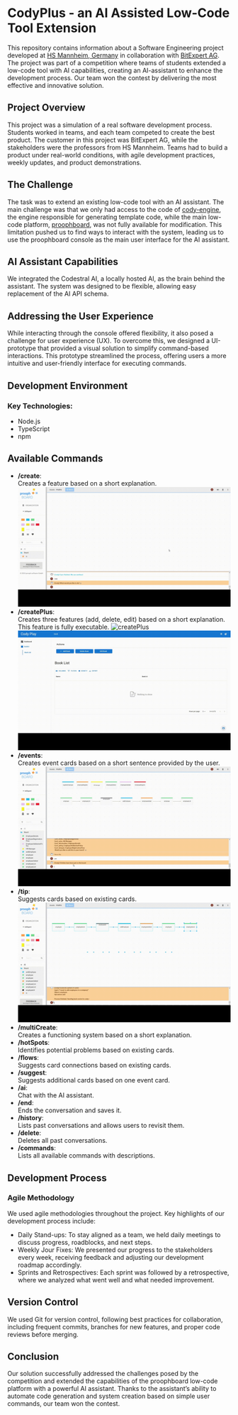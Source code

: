 # CodyPlus - an AI Assisted Low-Code Tool Extension

This repository contains information about a Software Engineering project developed at [HS Mannheim, Germany](https://www.hs-mannheim.de/) in collaboration with [BitExpert AG](https://bitexpert.de/). The project was part of a competition where teams of students extended a low-code tool with AI capabilities, creating an AI-assistant to enhance the development process. Our team won the contest by delivering the most effective and innovative solution.

## Project Overview

This project was a simulation of a real software development process. Students worked in teams, and each team competed to create the best product. The customer in this project was BitExpert AG, while the stakeholders were the professors from HS Mannheim. Teams had to build a product under real-world conditions, with agile development practices, weekly updates, and product demonstrations.

## The Challenge

The task was to extend an existing low-code tool with an AI assistant. The main challenge was that we only had access to the code of [cody-engine](https://github.com/proophboard/cody-engine), the engine responsible for generating template code, while the main low-code platform, [proophboard](https://prooph-board.com/), was not fully available for modification. This limitation pushed us to find ways to interact with the system, leading us to use the proophboard console as the main user interface for the AI assistant.

## AI Assistant Capabilities

We integrated the Codestral AI, a locally hosted AI, as the brain behind the assistant. The system was designed to be flexible, allowing easy replacement of the AI API schema.

## Addressing the User Experience

While interacting through the console offered flexibility, it also posed a challenge for user experience (UX). To overcome this, we designed a UI-prototype that provided a visual solution to simplify command-based interactions. This prototype streamlined the process, offering users a more intuitive and user-friendly interface for executing commands.

## Development Environment
### Key Technologies:

  - Node.js
  - TypeScript
  - npm

## Available Commands

- **/create**:  
Creates a feature based on a short explanation.
![create](create.gif)
- **/createPlus**:   
Creates three features (add, delete, edit) based on a short explanation.  
This feature is fully executable.
![createPlus](createPlus.gif)
![executable](excuteable.gif)
- **/events**:  
Creates event cards based on a short sentence provided by the user.
![events](events.gif)
- **/tip**:  
Suggests cards based on existing cards.
![tip](tip.gif)
- **/multiCreate**:   
Creates a functioning system based on a short explanation.
- **/hotSpots**:   
Identifies potential problems based on existing cards.
- **/flows**:  
Suggests card connections based on existing cards.
- **/suggest**:   
Suggests additional cards based on one event card.
- **/ai**:   
Chat with the AI assistant.
- **/end**:   
Ends the conversation and saves it.
- **/history**:   
Lists past conversations and allows users to revisit them.
- **/delete**:   
Deletes all past conversations.
- **/commands**:   
Lists all available commands with descriptions.

## Development Process
### Agile Methodology

We used agile methodologies throughout the project. Key highlights of our development process include:  
- Daily Stand-ups:
To stay aligned as a team, we held daily meetings to discuss progress, roadblocks, and next steps.
- Weekly Jour Fixes:
We presented our progress to the stakeholders every week, receiving feedback and adjusting our development roadmap accordingly.
- Sprints and Retrospectives:
Each sprint was followed by a retrospective, where we analyzed what went well and what needed improvement.

## Version Control

We used Git for version control, following best practices for collaboration, including frequent commits, branches for new features, and proper code reviews before merging.
## Conclusion

Our solution successfully addressed the challenges posed by the competition and extended the capabilities of the proophboard low-code platform with a powerful AI assistant. Thanks to the assistant’s ability to automate code generation and system creation based on simple user commands, our team won the contest.

